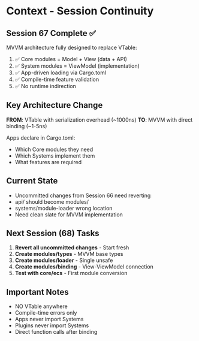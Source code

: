 # Context - Session Continuity

## Session 67 Complete ✅
MVVM architecture fully designed to replace VTable:
1. ✅ Core modules = Model + View (data + API)
2. ✅ System modules = ViewModel (implementation)
3. ✅ App-driven loading via Cargo.toml
4. ✅ Compile-time feature validation
5. ✅ No runtime indirection

## Key Architecture Change
**FROM**: VTable with serialization overhead (~1000ns)
**TO**: MVVM with direct binding (~1-5ns)

Apps declare in Cargo.toml:
- Which Core modules they need
- Which Systems implement them
- What features are required

## Current State
- Uncommitted changes from Session 66 need reverting
- api/ should become modules/
- systems/module-loader wrong location
- Need clean slate for MVVM implementation

## Next Session (68) Tasks
1. **Revert all uncommitted changes** - Start fresh
2. **Create modules/types** - MVVM base types
3. **Create modules/loader** - Single unsafe
4. **Create modules/binding** - View-ViewModel connection
5. **Test with core/ecs** - First module conversion

## Important Notes
- NO VTable anywhere
- Compile-time errors only
- Apps never import Systems
- Plugins never import Systems
- Direct function calls after binding